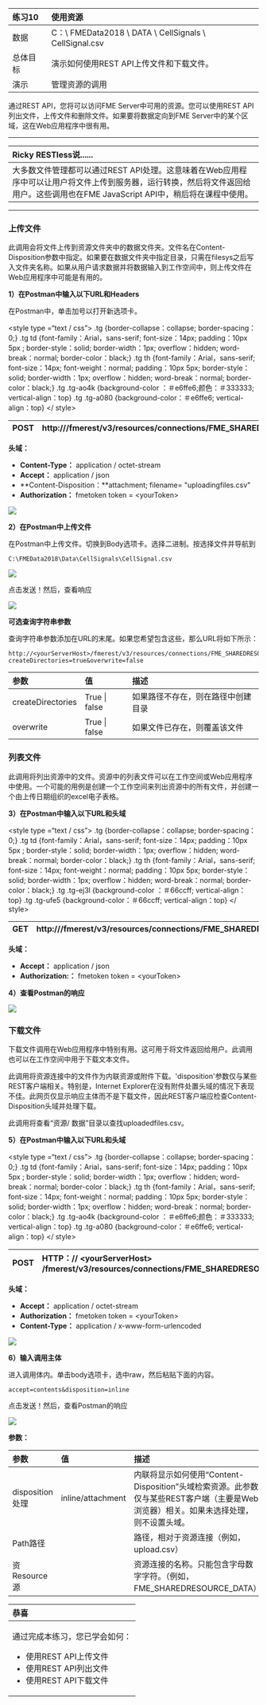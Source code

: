 |  练习10 |  使用资源 |
| :--- | :--- |
| 数据 | C：\ FMEData2018 \ DATA \ CellSignals \ CellSignal.csv |
| 总体目标 |  演示如何使用REST API上传文件和下载文件。 |
| 演示 |  管理资源的调用 |

通过REST API，您将可以访问FME Server中可用的资源。您可以使用REST API列出文件，上传文件和删除文件。如果要将数据定向到FME Server中的某个区域，这在Web应用程序中很有用。

---

|  Ricky RESTless说...... |
| :--- |
| 大多数文件管理都可以通过REST API处理。这意味着在Web应用程序中可以让用户将文件上传到服务器，运行转换，然后将文件返回给用户。这些调用也在FME JavaScript API中，稍后将在课程中使用。 |

---

### 上传文件

此调用会将文件上传到资源文件夹中的数据文件夹。文件名在Content-Disposition参数中指定。如果要在数据文件夹中指定目录，只需在filesys之后写入文件夹名称。如果从用户请求数据并将数据输入到工作空间中，则上传文件在Web应用程序中可能是有用的。

  
**1）在Postman中输入以下URL和Headers**

在Postman中，单击加号以打开新选项卡。 

&lt;style type =“text / css”&gt; .tg {border-collapse：collapse; border-spacing：0;} .tg td {font-family：Arial，sans-serif; font-size：14px; padding：10px 5px ; border-style：solid; border-width：1px; overflow：hidden; word-break：normal; border-color：black;} .tg th {font-family：Arial，sans-serif; font-size：14px; font-weight：normal; padding：10px 5px; border-style：solid; border-width：1px; overflow：hidden; word-break：normal; border-color：black;} .tg .tg-ao4k {background-color ：＃e6ffe6;颜色：＃333333; vertical-align：top} .tg .tg-a080 {background-color：＃e6ffe6; vertical-align：top} &lt;/ style&gt;

| POST | http:///fmerest/v3/resources/connections/FME\_SHAREDRESOURCE\_DATA/filesys/ |
| :--- | :--- |


**头域：**

* **Content-Type：** application / octet-stream
* **Accept：** application / json
* **Content-Disposition：**attachment; filename= "uploadingfiles.csv"
* **Authorization：** fmetoken token = &lt;yourToken&gt;

[![](../.gitbook/assets/image6.2.1.fileuploadrequest.png)](https://github.com/xuhengxx/FMETraining-1/tree/b47e2c2ddcf98cce07f6af233242f0087d2d374d/FMESERVER_RESTAPI6ServerAdmin/Images/image6.2.1.FileUploadRequest.png)

  
**2）在Postman中上传文件**  


在Postman中上传文件。切换到Body选项卡。选择二进制。按选择文件并导航到

```text
C:\FMEData2018\Data\CellSignals\CellSignal.csv
```

[![](../.gitbook/assets/image6.2.2.cellsignal.png)](https://github.com/xuhengxx/FMETraining-1/tree/b47e2c2ddcf98cce07f6af233242f0087d2d374d/FMESERVER_RESTAPI6ServerAdmin/Images/image6.2.2.CellSignal.png)

点击发送！然后，查看响应

[![](../.gitbook/assets/image6.2.3.fileuploadresponse.png)](https://github.com/xuhengxx/FMETraining-1/tree/b47e2c2ddcf98cce07f6af233242f0087d2d374d/FMESERVER_RESTAPI6ServerAdmin/Images/image6.2.3.FileUploadResponse.png)

**可选查询字符串参数**

查询字符串参数添加在URL的末尾。如果您希望包含这些，那么URL将如下所示：

```text
http://<yourServerHost>/fmerest/v3/resources/connections/FME_SHAREDRESOURCE_DATA/filesys?createDirectories=true&overwrite=false
```

| 参数 | 值 | 描述 |
| :--- | :--- | :--- |
| createDirectories | True \| false | 如果路径不存在，则在路径中创建目录 |
| overwrite | True \| false |  如果文件已存在，则覆盖该文件 |

### 列表文件

此调用将列出资源中的文件。资源中的列表文件可以在工作空间或Web应用程序中使用。一个可能的用例是创建一个工作空间来列出资源中的所有文件，并创建一个由上传日期组织的excel电子表格。

  
**3）在Postman中输入以下URL和头域** 

&lt;style type =“text / css”&gt; .tg {border-collapse：collapse; border-spacing：0;} .tg td {font-family：Arial，sans-serif; font-size：14px; padding：10px 5px ; border-style：solid; border-width：1px; overflow：hidden; word-break：normal; border-color：black;} .tg th {font-family：Arial，sans-serif; font-size：14px; font-weight：normal; padding：10px 5px; border-style：solid; border-width：1px; overflow：hidden; word-break：normal; border-color：black;} .tg .tg-ej3l {background-color ：＃66ccff; vertical-align：top} .tg .tg-ufe5 {background-color：＃66ccff; vertical-align：top} &lt;/ style&gt;

| GET | http:///fmerest/v3/resources/connections/FME\_SHAREDRESOURCE\_DATA/filesys/ |
| :--- | :--- |


**头域：**

* **Accept：** application / json
* **Authorization:：** fmetoken token = &lt;yourToken&gt;

  
**4）查看Postman的响应**

[![](../.gitbook/assets/image6.2.4.listfileresult.png)](https://github.com/xuhengxx/FMETraining-1/tree/b47e2c2ddcf98cce07f6af233242f0087d2d374d/FMESERVER_RESTAPI6ServerAdmin/Images/image6.2.4.ListFileResult.png)

### 下载文件

下载文件调用在Web应用程序中特别有用。这可用于将文件返回给用户。此调用也可以在工作空间中用于下载文本文件。

此调用将资源连接中的文件作为内联资源或附件下载。'disposition'参数仅与某些REST客户端相关。特别是，Internet Explorer在没有附件处置头域的情况下表现不佳。此网页仅显示响应主体而不是下载文件，因此REST客户端应检查Content-Disposition头域并处理下载。

此调用将查看“资源/ 数据”目录以查找uploadedfiles.csv。

  
**5）在Postman中输入以下URL和头域** 

&lt;style type =“text / css”&gt; .tg {border-collapse：collapse; border-spacing：0;} .tg td {font-family：Arial，sans-serif; font-size：14px; padding：10px 5px ; border-style：solid; border-width：1px; overflow：hidden; word-break：normal; border-color：black;} .tg th {font-family：Arial，sans-serif; font-size：14px; font-weight：normal; padding：10px 5px; border-style：solid; border-width：1px; overflow：hidden; word-break：normal; border-color：black;} .tg .tg-ao4k {background-color ：＃e6ffe6;颜色：＃333333; vertical-align：top} .tg .tg-a080 {background-color：＃e6ffe6; vertical-align：top} &lt;/ style&gt;

| POST | HTTP：// &lt;yourServerHost&gt; /fmerest/v3/resources/connections/FME\_SHAREDRESOURCE\_DATA/download/uploadingfiles.csv |
| :--- | :--- |


**头域：**

* **Accept：** application / octet-stream
* **Authorization：** fmetoken token = &lt;yourToken&gt;
* **Content-Type：** application / x-www-form-urlencoded

[![](../.gitbook/assets/image6.2.5.filedownloadrequest.png)](https://github.com/xuhengxx/FMETraining-1/tree/b47e2c2ddcf98cce07f6af233242f0087d2d374d/FMESERVER_RESTAPI6ServerAdmin/Images/image6.2.5.FileDownloadRequest.png)

  
**6）输入调用主体**

进入调用体内。单击body选项卡，选中raw，然后粘贴下面的内容。

```text
accept=contents&disposition=inline
```

点击发送！然后，查看Postman的响应

[![](../.gitbook/assets/image6.2.6.csvdownload.png)](https://github.com/xuhengxx/FMETraining-1/tree/b47e2c2ddcf98cce07f6af233242f0087d2d374d/FMESERVER_RESTAPI6ServerAdmin/Images/image6.2.6.CSVDownload.png)

**参数：**

| 参数 | 值 | 描述 |
| :--- | :--- | :--- |
| disposition处理 |  inline/attachment | 内联将显示如何使用“Content-Disposition”头域检索资源。此参数仅与某些REST客户端（主要是Web浏览器）相关。如果未选择处理，则不设置头域。 |
| Path路径 |  |  路径，相对于资源连接（例如，upload.csv） |
| 资Resource源 |  | 资源连接的名称。只能包含字母数字字符。（例如，FME\_SHAREDRESOURCE\_DATA） |

<table>
  <thead>
    <tr>
      <th style="text-align:left">恭喜</th>
    </tr>
  </thead>
  <tbody>
    <tr>
      <td style="text-align:left">
        <p>通过完成本练习，您已学会如何：
          <br />
        </p>
        <ul>
          <li>使用REST API上传文件</li>
          <li>使用REST API列出文件</li>
          <li>使用REST API下载文件</li>
        </ul>
      </td>
    </tr>
  </tbody>
</table>
